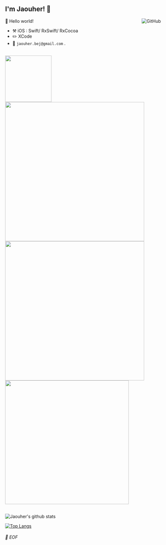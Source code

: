 ## I'm Jaouher! :wave:

<a href="https://github.com/jaouherbejaoui"><img align="right" alt="GitHub" src="https://img.shields.io/badge/dynamic/json?logo=github&label=GitHub+Followers&labelColor=282c34&color=181717&query=%24.data.totalSubs&url=https%3A%2F%2Fapi.spencerwoo.com%2Fsubstats%2F%3Fsource%3Dgithub%26queryKey%3DChungZH&longCache=true"/></a>

🎊 Hello world!

- :hammer_and_pick: iOS : Swift/ RxSwift/ RxCocoa
- :pencil2: XCode
- :email: `jaouher.bej@gmail.com` .

<br>
<a href="https://www.linkedin.com/in/jaouher-bejaoui/"> <img src="https://github-readme-linkedin-psi.vercel.app/user?username=jaouher-bejaoui" height=150/> </a>
<img src="https://github-readme-linkedin-psi.vercel.app/experience?username=jaouher-bejaoui&limit=6" width="450" />
<div align="left">
<img src="https://github-readme-linkedin-psi.vercel.app/education?username=jaouher-bejaoui" width="450" />
<img src="https://github-readme-linkedin-psi.vercel.app/languages?username=jaouher-bejaoui" width="400"/>
</div>
<br>

![Jaouher's github stats](https://github-readme-stats.vercel.app/api?username=jaouherbejaoui&hide=stars&theme=graywhite&show_icons=true)

[![Top Langs](https://github-readme-stats.vercel.app/api/top-langs/?username=jaouherbejaoui&exclude_repo=Formation-ContentProvider)](https://github.com/jaouherbejaoui)
###### 💾 EOF
